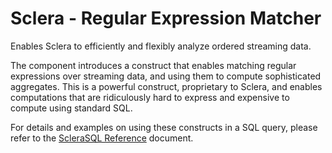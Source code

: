 # Sclera - Regular Expression Matcher

Enables Sclera to efficiently and flexibly analyze ordered streaming data.

The component introduces a construct that enables matching regular expressions over streaming data, and using them to compute sophisticated aggregates. This is a powerful construct, proprietary to Sclera, and enables computations that are ridiculously hard to express and expensive to compute using standard SQL.

For details and examples on using these constructs in a SQL query, please refer to the [ScleraSQL Reference](https://www.scleradb.com/doc/ref/sqlextordered) document.
